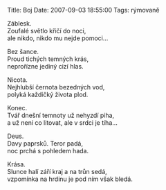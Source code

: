 Title: Boj
Date: 2007-09-03 18:55:00
Tags: rýmovaně

Záblesk.  
Zoufalé světlo křičí do noci,  
ale nikdo, nikdo mu nejde pomoci…

Bez šance.  
Proud tichých temných krás,  
neprořízne jediný cizí hlas.

Nicota.  
Nejhlubší černota bezedných vod,  
polyká každičký života plod.

Konec.  
Tvář dnešní temnoty už nehyzdí piha,  
a už není co litovat, ale v srdci je tíha…

Deus.  
Davy paprsků. Teror padá,  
noc prchá s pohledem hada.

Krása.  
Slunce halí září kraj a na trůn sedá,  
vzpomínka na hrdinu je pod ním však bledá.